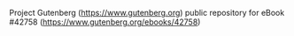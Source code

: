 Project Gutenberg (https://www.gutenberg.org) public repository for eBook #42758 (https://www.gutenberg.org/ebooks/42758)
